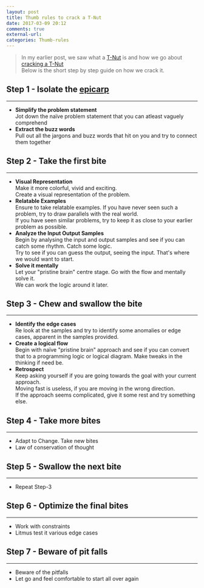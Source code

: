 ```yaml
---
layout: post
title: Thumb rules to crack a T-Nut
date: 2017-03-09 20:12
comments: true
external-url:
categories: Thumb-rules
---
```


>In my earlier post, we saw what a [T-Nut](/blog/2017/02/21/technical-nuts/) is and how we go about [cracking a T-Nut](/blog/2017/03/08/cracking-a-tnut)<br>
Below is the short step by step guide on how we crack it.

## Step 1 - Isolate the <a href="https://en.wikipedia.org/wiki/Fruit_anatomy#Epicarp">epicarp</a>
<hr>

* <b>Simplify the problem statement</b><br> 
Jot down the naïve problem statement that you can atleast vaguely comprehend
* <b>Extract the buzz words</b><br>
Pull out all the jargons and buzz words that hit on you and try to connect them together

## Step 2 - Take the first bite
<hr>

* <b>Visual Representation</b><br>
Make it more colorful, vivid and exciting.<br>
Create a visual representation of the problem.
* <b>Relatable Examples</b><br>
Ensure to take relatable examples. If you have never seen such a problem, try to draw parallels with the real world.<br>
If you have seen similar problems, try to keep it as close to your earlier problem as possible.
* <b>Analyze the Input Output Samples</b><br>
Begin by analysing the input and output samples and see if you can catch some rhythm. Catch some logic.<br>
Try to see if you can guess the output, seeing the input. That's where we would want to start.
* <b>Solve it mentally</b><br> 
Let your "pristine brain" centre stage. Go with the flow and mentally solve it.<br>
We can work the logic around it later.

## Step 3 - Chew and swallow the bite
<hr>

* <b>Identify the edge cases</b><br>
Re look at the samples and try to identify some anomalies or edge cases, apparent in the samples provided.
* <b>Create a logical flow</b><br>
Begin with naïve "pristine brain" approach and see if you can convert that to a programming logic or logical diagram. Make tweaks in the thinking if need be.
* <b>Retrospect</b><br>
Keep asking yourself if you are going towards the goal with your current approach.<br>
Moving fast is useless, if you are moving in the wrong direction.<br>
If the approach seems complicated, give it some rest and try something else.

## Step 4 - Take more bites
<hr>

* Adapt to Change. Take new bites
* Law of conservation of thought

## Step 5 - Swallow the next bite
<hr>

* Repeat Step-3

## Step 6 - Optimize the final bites
<hr>

* Work with constraints
* Litmus test it various edge cases

## Step 7 - Beware of pit falls
<hr>

* Beware of the pitfalls
* Let go and feel comfortable to start all over again

